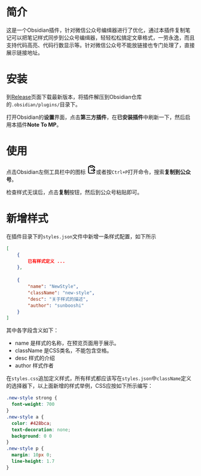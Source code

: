 # 简介

这是一个Obsidian插件，针对微信公众号编缉器进行了优化，通过本插件复制笔记可以把笔记样式同步到公众号编缉器，轻轻松松搞定文章格式，一劳永逸，而且支持代码高亮、代码行数显示等。针对微信公众号不能放链接也专门处理了，直接展示链接地址。

# 安装

到[Release](https://github.com/sunbooshi/note-to-mp/releases)页面下载最新版本，将插件解压到Obsidian仓库的`.obsidian/plugins/`目录下。

打开Obsidian的**设置**界面，点击**第三方插件**，在**已安装插件**中刷新一下，然后启用本插件**Note To MP**。

# 使用
点击Obsidian左侧工具栏中的图标
![](./clipboard-paste.png)或者按`Ctrl+P`打开命令，搜索**复制到公众号**。

检查样式无误后，点击**复制**按钮，然后到公众号粘贴即可。

# 新增样式

在插件目录下的`styles.json`文件中新增一条样式配置，如下所示

```JSON
[
    {  
        已有样式定义 ...
    },
    
    {
        "name": "NewStyle", 
        "className": "new-style",
        "desc": "关于样式的描述",
        "author": "sunbooshi"
    }
]

```
其中各字段含义如下：

- name 是样式的名称，在预览页面用于展示。
- className 是CSS类名，不能包含空格。
- desc 样式的介绍
- author 样式作者

在`styles.css`追加定义样式，所有样式都应该写在`styles.json`中`className`定义的选择器下，以上面新增的样式举例，CSS应按如下所示编写：

```CSS
.new-style strong {
  font-weight: 700
}
.new-style a {
  color: #428bca;
  text-decoration: none;
  background: 0 0
}
.new-style p {
  margin: 10px 0;
  line-height: 1.7
}
```
